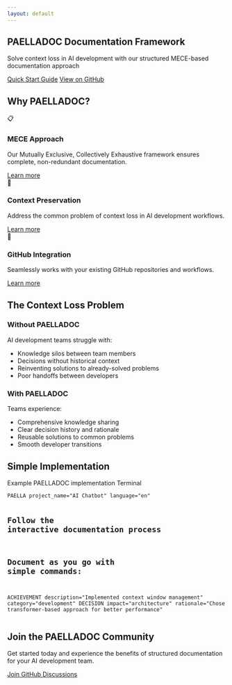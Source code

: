 ```yaml
---
layout: default
---
```


<section class="hero">
  <div class="container">
    <h1>PAELLADOC Documentation Framework</h1>
    <p>Solve context loss in AI development with our structured MECE-based documentation approach</p>
    <div class="hero-buttons">
      <a href="{{ '/quickstart' | relative_url }}" class="button">Quick Start Guide</a>
      <a href="https://github.com/jlcases/paellaweb" target="_blank" class="button secondary">View on GitHub</a>
    </div>
  </div>
</section>

<section class="features">
  <div class="container">
    <h2>Why PAELLADOC?</h2>
    <div class="features-grid">
      <div class="feature-card">
        <div class="feature-icon">📋</div>
        <h3>MECE Approach</h3>
        <p>Our Mutually Exclusive, Collectively Exhaustive framework ensures complete, non-redundant documentation.</p>
        <a href="{{ '/solution' | relative_url }}">Learn more</a>
      </div>
      <div class="feature-card">
        <div class="feature-icon">🧠</div>
        <h3>Context Preservation</h3>
        <p>Address the common problem of context loss in AI development workflows.</p>
        <a href="{{ '/problem' | relative_url }}">Learn more</a>
      </div>
      <div class="feature-card">
        <div class="feature-icon">🔄</div>
        <h3>GitHub Integration</h3>
        <p>Seamlessly works with your existing GitHub repositories and workflows.</p>
        <a href="{{ '/community' | relative_url }}">Learn more</a>
      </div>
    </div>
  </div>
</section>

<section class="problem-solution-section">
  <div class="container">
    <h2>The Context Loss Problem</h2>
    <div class="problem-solution">
      <div class="problem-card">
        <h3>Without PAELLADOC</h3>
        <p>AI development teams struggle with:</p>
        <ul>
          <li>Knowledge silos between team members</li>
          <li>Decisions without historical context</li>
          <li>Reinventing solutions to already-solved problems</li>
          <li>Poor handoffs between developers</li>
        </ul>
      </div>
      <div class="solution-card">
        <h3>With PAELLADOC</h3>
        <p>Teams experience:</p>
        <ul>
          <li>Comprehensive knowledge sharing</li>
          <li>Clear decision history and rationale</li>
          <li>Reusable solutions to common problems</li>
          <li>Smooth developer transitions</li>
        </ul>
      </div>
    </div>
  </div>
</section>

<section class="code-example-section">
  <div class="container">
    <h2>Simple Implementation</h2>
    <div class="code-example">
      <div class="code-header">
        <span class="code-title">Example PAELLADOC implementation</span>
        <span class="code-lang">Terminal</span>
      </div>
      <div class="code-content">
        <pre><code>PAELLA project_name="AI Chatbot" language="en"

# Follow the interactive documentation process
# Document as you go with simple commands:

ACHIEVEMENT description="Implemented context window management" category="development"
DECISION impact="architecture" rationale="Chose transformer-based approach for better performance"</code></pre>
      </div>
    </div>
  </div>
</section>

<section class="cta-section">
  <div class="container">
    <h2>Join the PAELLADOC Community</h2>
    <p>Get started today and experience the benefits of structured documentation for your AI development team.</p>
    <a href="https://github.com/jlcases/paellaweb/discussions" target="_blank" class="button">Join GitHub Discussions</a>
  </div>
</section>
